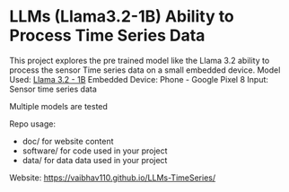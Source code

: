 # LLMs (Llama3.2-1B) Ability to Process Time Series Data

This project explores the pre trained model like the Llama 3.2 ability to process the sensor Time series data on a small embedded device.
Model Used: [Llama 3.2 - 1B](https://ai.meta.com/blog/llama-3-2-connect-2024-vision-edge-mobile-devices/)
Embedded Device: Phone - Google Pixel 8
Input: Sensor time series data

Multiple models are tested 


Repo usage:
* doc/ for website content
* software/ for code used in your project
* data/ for data data used in your project

Website: https://vaibhav110.github.io/LLMs-TimeSeries/
